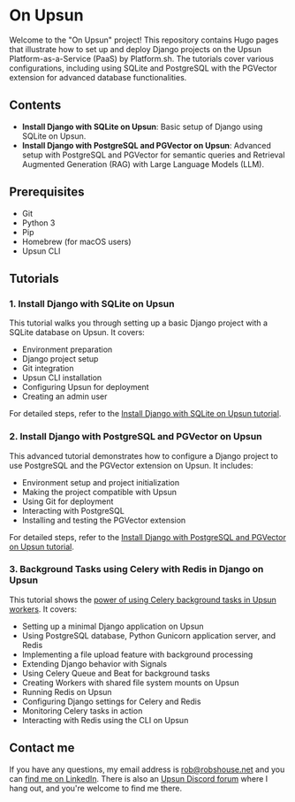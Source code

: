 # On Upsun

Welcome to the "On Upsun" project! This repository contains Hugo pages that illustrate how to set up and deploy Django projects on the Upsun Platform-as-a-Service (PaaS) by Platform.sh. The tutorials cover various configurations, including using SQLite and PostgreSQL with the PGVector extension for advanced database functionalities.

## Contents

- **Install Django with SQLite on Upsun**: Basic setup of Django using SQLite on Upsun.
- **Install Django with PostgreSQL and PGVector on Upsun**: Advanced setup with PostgreSQL and PGVector for semantic queries and Retrieval Augmented Generation (RAG) with Large Language Models (LLM).

## Prerequisites

- Git
- Python 3
- Pip
- Homebrew (for macOS users)
- Upsun CLI

## Tutorials

### 1. Install Django with SQLite on Upsun

This tutorial walks you through setting up a basic Django project with a SQLite database on Upsun. It covers:
- Environment preparation
- Django project setup
- Git integration
- Upsun CLI installation
- Configuring Upsun for deployment
- Creating an admin user

For detailed steps, refer to the [Install Django with SQLite on Upsun tutorial](https://robertdouglass.github.io/on_upsun/posts/install-django-sqlite-upsun/).

### 2. Install Django with PostgreSQL and PGVector on Upsun

This advanced tutorial demonstrates how to configure a Django project to use PostgreSQL and the PGVector extension on Upsun. It includes:
- Environment setup and project initialization
- Making the project compatible with Upsun
- Using Git for deployment
- Interacting with PostgreSQL
- Installing and testing the PGVector extension

For detailed steps, refer to the [Install Django with PostgreSQL and PGVector on Upsun tutorial](https://robertdouglass.github.io/on_upsun/posts/install-django-postgresql-pgvector-upsun/).

### 3. Background Tasks using Celery with Redis in Django on Upsun

This tutorial shows the [power of using Celery background tasks in Upsun workers](https://robertdouglass.github.io/on_upsun/posts/django-redis-celery/). It covers:

- Setting up a minimal Django application on Upsun
- Using PostgreSQL database, Python Gunicorn application server, and Redis
- Implementing a file upload feature with background processing
- Extending Django behavior with Signals
- Using Celery Queue and Beat for background tasks
- Creating Workers with shared file system mounts on Upsun
- Running Redis on Upsun
- Configuring Django settings for Celery and Redis
- Monitoring Celery tasks in action
- Interacting with Redis using the CLI on Upsun

## Contact me

If you have any questions, my email address is rob@robshouse.net and you can [find me on LinkedIn](https://www.linkedin.com/in/roberttdouglass/). There is also an [Upsun Discord forum](https://discord.gg/PkMc2pVCDV) where I hang out, and you're welcome to find me there.